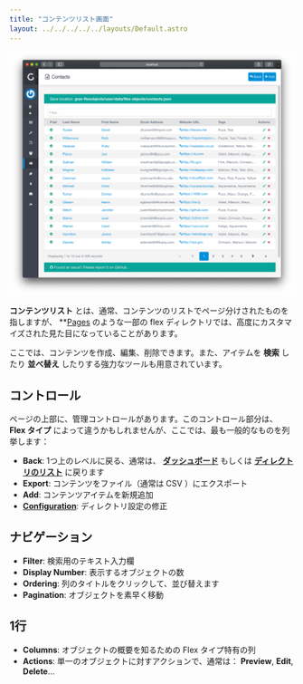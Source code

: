 ```yaml
---
title: "コンテンツリスト画面"
layout: ../../../../../layouts/Default.astro
---
```


![List View](flex-objects-list.png)

**コンテンツリスト** とは、通常、コンテンツのリストでページ分けされたものを指しますが、 **[Pages](../../../../05.admin-panel/03.page/) のような一部の flex ディレクトリでは、高度にカスタマイズされた見た目になっていることがあります。

ここでは、コンテンツを作成、編集、削除できます。また、アイテムを **検索** したり **並べ替え** したりする強力なツールも用意されています。

<h2 id="controls">コントロール</h2>

ページの上部に、管理コントロールがあります。このコントロール部分は、 **Flex タイプ** によって違うかもしれませんが、ここでは、最も一般的なものを列挙します：

- **Back**: 1つ上のレベルに戻る、通常は、 [**ダッシュボード**](../../../../05.admin-panel/02.dashboard/) もしくは **[ディレクトリのリスト](../../01.administration/#directory-listing)** に戻ります
- **Export**: コンテンツをファイル（通常は CSV ）にエクスポート
- **Add**: コンテンツアイテムを新規追加
- [**Configuration**](../03.configuration/): ディレクトリ設定の修正

<h2 id="navigation">ナビゲーション</h2>

- **Filter**: 検索用のテキスト入力欄
- **Display Number**: 表示するオブジェクトの数
- **Ordering**: 列のタイトルをクリックして、並び替えます
- **Pagination**: オブジェクトを素早く移動

<h2 id="single-row">1行</h2>

- **Columns**: オブジェクトの概要を知るための Flex タイプ特有の列
- **Actions**: 単一のオブジェクトに対すアクションで、通常は： **Preview**, **Edit**, **Delete**...

